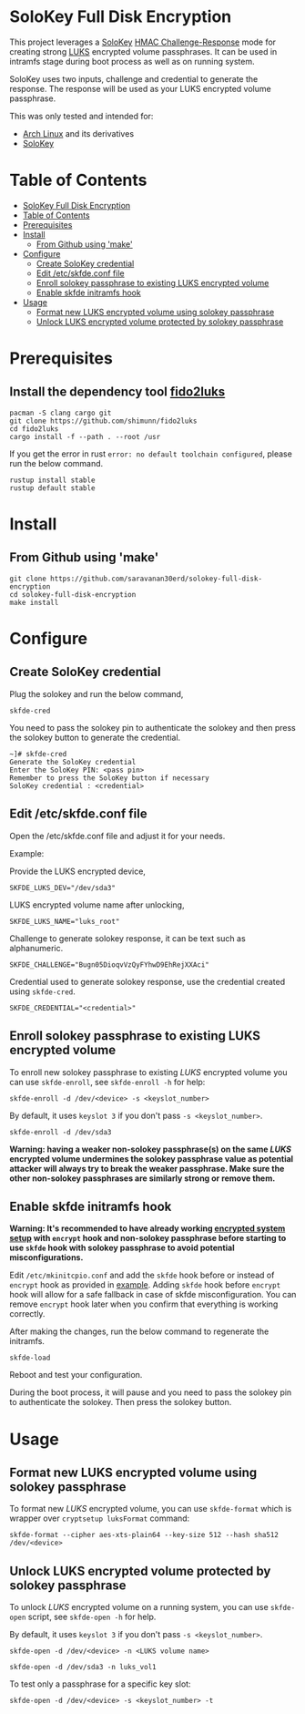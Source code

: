 # SoloKey Full Disk Encryption

This project leverages a [SoloKey](https://wiki.archlinux.org/index.php/Solo) [HMAC Challenge-Response](https://github.com/solokeys/solo-python#challenge-response) mode for creating strong [LUKS](https://gitlab.com/cryptsetup/cryptsetup) encrypted volume passphrases. It can be used in intramfs stage during boot process as well as on running system.

SoloKey uses two inputs, challenge and credential to generate the response. The response will be used as your LUKS encrypted volume passphrase.

This was only tested and intended for:

* [Arch Linux](https://www.archlinux.org/) and its derivatives
* [SoloKey](https://solokeys.com/)

Table of Contents
=================

   * [SoloKey Full Disk Encryption](#solokey-full-disk-encryption)
   * [Table of Contents](#table-of-contents)
   * [Prerequisites](#prerequisites)
   * [Install](#install)
      * [From Github using 'make'](#from-github-using-make)
   * [Configure](#configure)
      * [Create SoloKey credential](#create-solokey-credential)
      * [Edit /etc/skfde.conf file](#edit-etcskfdeconf-file)
      * [Enroll solokey passphrase to existing LUKS encrypted volume](#enroll-solokey-passphrase-to-existing-luks-encrypted-volume)
      * [Enable skfde initramfs hook](#enable-skfde-initramfs-hook)
   * [Usage](#usage)
      * [Format new LUKS encrypted volume using solokey passphrase](#format-new-luks-encrypted-volume-using-solokey-passphrase)
      * [Unlock LUKS encrypted volume protected by solokey passphrase](#unlock-luks-encrypted-volume-protected-by-solokey-passphrase)
    

# Prerequisites

## Install the dependency tool [fido2luks](https://github.com/shimunn/fido2luks)

```
pacman -S clang cargo git
git clone https://github.com/shimunn/fido2luks
cd fido2luks
cargo install -f --path . --root /usr
```

If you get the error in rust `error: no default toolchain configured`, please run the below command.

```
rustup install stable
rustup default stable
```

# Install

## From Github using 'make'

```
git clone https://github.com/saravanan30erd/solokey-full-disk-encryption
cd solokey-full-disk-encryption
make install
```

# Configure

## Create SoloKey credential

Plug the solokey and run the below command,

```
skfde-cred
```

You need to pass the solokey pin to authenticate the solokey and then press the solokey button to generate the credential.

```
~]# skfde-cred
Generate the SoloKey credential
Enter the SoloKey PIN: <pass pin>
Remember to press the SoloKey button if necessary
SoloKey credential : <credential>
```

## Edit /etc/skfde.conf file

Open the /etc/skfde.conf file and adjust it for your needs.

Example:

Provide the LUKS encrypted device,
```
SKFDE_LUKS_DEV="/dev/sda3"
```

LUKS encrypted volume name after unlocking,
```
SKFDE_LUKS_NAME="luks_root"
```

Challenge to generate solokey response, it can be text such as alphanumeric.
```
SKFDE_CHALLENGE="Bugn05DioqvVzQyFYhwD9EhRejXXAci"
```

Credential used to generate solokey response, use the credential created using `skfde-cred`.
```
SKFDE_CREDENTIAL="<credential>"
```

## Enroll solokey passphrase to existing LUKS encrypted volume

To enroll new solokey passphrase to existing *LUKS* encrypted volume you can use `skfde-enroll`,
see `skfde-enroll -h` for help:

```
skfde-enroll -d /dev/<device> -s <keyslot_number>
```

By default, it uses `keyslot 3` if you don't pass `-s <keyslot_number>`.

```
skfde-enroll -d /dev/sda3
```

**Warning: having a weaker non-solokey passphrase(s) on the same *LUKS* encrypted volume undermines the solokey passphrase value as potential attacker will always try to break the weaker passphrase. Make sure the other non-solokey passphrases are similarly strong or remove them.**

## Enable skfde initramfs hook

**Warning: It's recommended to have already working [encrypted system setup](https://wiki.archlinux.org/index.php/Dm-crypt/Encrypting_an_entire_system) with `encrypt` hook and non-solokey passphrase before starting to use `skfde` hook with solokey passphrase to avoid potential misconfigurations.**

Edit `/etc/mkinitcpio.conf` and add the `skfde` hook before or instead of `encrypt` hook as provided in [example](https://wiki.archlinux.org/index.php/Dm-crypt/System_configuration#Examples). Adding `skfde` hook before `encrypt` hook will allow for a safe fallback in case of skfde misconfiguration. You can remove `encrypt` hook later when you confirm that everything is working correctly.

After making the changes, run the below command to regenerate the initramfs.

```
skfde-load
```

Reboot and test your configuration.

During the boot process, it will pause and you need to pass the solokey pin to authenticate the solokey.
Then press the solokey button.

# Usage

## Format new LUKS encrypted volume using solokey passphrase

To format new *LUKS* encrypted volume, you can use `skfde-format` which is wrapper over `cryptsetup luksFormat` command:

```
skfde-format --cipher aes-xts-plain64 --key-size 512 --hash sha512 /dev/<device>
```

## Unlock LUKS encrypted volume protected by solokey passphrase

To unlock *LUKS* encrypted volume on a running system, you can use `skfde-open` script,
see `skfde-open -h` for help.

By default, it uses `keyslot 3` if you don't pass `-s <keyslot_number>`.
```
skfde-open -d /dev/<device> -n <LUKS volume name>
```

```
skfde-open -d /dev/sda3 -n luks_vol1
```

To test only a passphrase for a specific key slot:

```
skfde-open -d /dev/<device> -s <keyslot_number> -t
```

